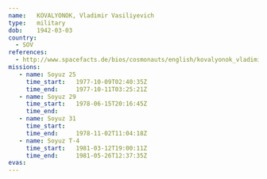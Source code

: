 ```yaml
---
name:	KOVALYONOK, Vladimir Vasiliyevich 
type:	military
dob:	1942-03-03
country:
  - SOV
references:
  - http://www.spacefacts.de/bios/cosmonauts/english/kovalyonok_vladimir.htm
missions:
   - name: Soyuz 25
     time_start:   1977-10-09T02:40:35Z
     time_end:     1977-10-11T03:25:21Z
   - name: Soyuz 29
     time_start:   1978-06-15T20:16:45Z
     time_end:     
   - name: Soyuz 31
     time_start:   
     time_end:     1978-11-02T11:04:18Z
   - name: Soyuz T-4
     time_start:   1981-03-12T19:00:11Z
     time_end:     1981-05-26T12:37:35Z
evas:
---
```

